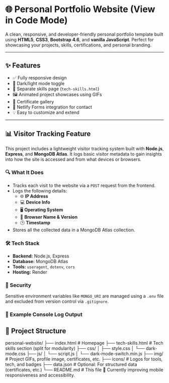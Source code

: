 # 🌐 Personal Portfolio Website (View in Code Mode)

A clean, responsive, and developer-friendly personal portfolio template built using **HTML5**, **CSS3**, **Bootstrap 4.6**, and **vanilla JavaScript**. Perfect for showcasing your projects, skills, certifications, and personal branding.

---

## ✨ Features

- ✅ Fully responsive design
- 🌙 Dark/light mode toggle
- 🧠 Separate skills page (`tech-skills.html`)
- 🖼️ Animated project showcases using GIFs
- 📝 Certificate gallery
- 📧 Netlify Forms integration for contact
- 💡 Easy to customize and extend

---

## 📊 Visitor Tracking Feature

This project includes a lightweight visitor tracking system built with **Node.js**, **Express**, and **MongoDB Atlas**. It logs basic visitor metadata to gain insights into how the site is accessed and from what devices or browsers.

### 🔍 What It Does

- Tracks each visit to the website via a `POST` request from the frontend.
- Logs the following details:
  - 🌐 **IP Address**
  - 💻 **Device Info**
  - 🖥️ **Operating System**
  - 🧭 **Browser Name & Version**
  - 🕒 **Timestamp**
- Stores all the collected data in a MongoDB Atlas collection.

### 🛠️ Tech Stack

- **Backend:** Node.js, Express
- **Database:** MongoDB Atlas
- **Tools:** `useragent`, `dotenv`, `cors`
- **Hosting:** Render

### 🔐 Security

Sensitive environment variables like `MONGO_URI` are managed using a `.env` file and excluded from version control via `.gitignore`.

### 🧪 Example Console Log Output




## 📁 Project Structure

personal-website/
├── index.html # Homepage 
├── tech-skills.html # Tech skills section (split for modularity) 
├── css/ │ 
          ├── style.css │ 
          └── dark-mode.css 
├── js/ │ 
        └── script.js │ 
        └── dark-mode-switch.min.js 
├── img/ # Project GIFs, profile image, certificates, etc. 
├── icons/ # Logos for tools, tech, and badges 
├── data.json # Optional: For structured data (certificates, etc.) 
└── README.md # This file
🔧 Currently improving mobile responsiveness and accessibility.
